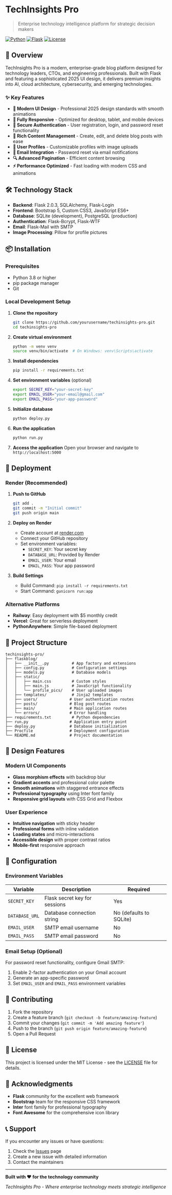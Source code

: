 # TechInsights Pro

> Enterprise technology intelligence platform for strategic decision makers

[![Python](https://img.shields.io/badge/Python-3.8+-blue.svg)](https://python.org)
[![Flask](https://img.shields.io/badge/Flask-2.0.3-green.svg)](https://flask.palletsprojects.com/)
[![License](https://img.shields.io/badge/License-MIT-yellow.svg)](LICENSE)

## 🚀 Overview

TechInsights Pro is a modern, enterprise-grade blog platform designed for technology leaders, CTOs, and engineering professionals. Built with Flask and featuring a sophisticated 2025 UI design, it delivers premium insights into AI, cloud architecture, cybersecurity, and emerging technologies.

### ✨ Key Features

- **🎨 Modern UI Design** - Professional 2025 design standards with smooth animations
- **📱 Fully Responsive** - Optimized for desktop, tablet, and mobile devices
- **🔐 Secure Authentication** - User registration, login, and password reset functionality
- **📝 Rich Content Management** - Create, edit, and delete blog posts with ease
- **👤 User Profiles** - Customizable profiles with image uploads
- **📧 Email Integration** - Password reset via email notifications
- **🔍 Advanced Pagination** - Efficient content browsing
- **⚡ Performance Optimized** - Fast loading with modern CSS and animations

## 🛠️ Technology Stack

- **Backend**: Flask 2.0.3, SQLAlchemy, Flask-Login
- **Frontend**: Bootstrap 5, Custom CSS3, JavaScript ES6+
- **Database**: SQLite (development), PostgreSQL (production)
- **Authentication**: Flask-Bcrypt, Flask-WTF
- **Email**: Flask-Mail with SMTP
- **Image Processing**: Pillow for profile pictures

## 📦 Installation

### Prerequisites

- Python 3.8 or higher
- pip package manager
- Git

### Local Development Setup

1. **Clone the repository**
   ```bash
   git clone https://github.com/yourusername/techinsights-pro.git
   cd techinsights-pro
   ```

2. **Create virtual environment**
   ```bash
   python -m venv venv
   source venv/bin/activate  # On Windows: venv\Scripts\activate
   ```

3. **Install dependencies**
   ```bash
   pip install -r requirements.txt
   ```

4. **Set environment variables** (optional)
   ```bash
   export SECRET_KEY="your-secret-key"
   export EMAIL_USER="your-email@gmail.com"
   export EMAIL_PASS="your-app-password"
   ```

5. **Initialize database**
   ```bash
   python deploy.py
   ```

6. **Run the application**
   ```bash
   python run.py
   ```

7. **Access the application**
   Open your browser and navigate to `http://localhost:5000`

## 🚀 Deployment

### Render (Recommended)

1. **Push to GitHub**
   ```bash
   git add .
   git commit -m "Initial commit"
   git push origin main
   ```

2. **Deploy on Render**
   - Create account at [render.com](https://render.com)
   - Connect your GitHub repository
   - Set environment variables:
     - `SECRET_KEY`: Your secret key
     - `DATABASE_URL`: Provided by Render
     - `EMAIL_USER`: Your email
     - `EMAIL_PASS`: Your app password

3. **Build Settings**
   - Build Command: `pip install -r requirements.txt`
   - Start Command: `gunicorn run:app`

### Alternative Platforms

- **Railway**: Easy deployment with $5 monthly credit
- **Vercel**: Great for serverless deployment
- **PythonAnywhere**: Simple file-based deployment

## 📁 Project Structure

```
techinsights-pro/
├── flaskblog/
│   ├── __init__.py          # App factory and extensions
│   ├── config.py            # Configuration settings
│   ├── models.py            # Database models
│   ├── static/
│   │   ├── main.css         # Custom styles
│   │   ├── main.js          # JavaScript functionality
│   │   └── profile_pics/    # User uploaded images
│   ├── templates/           # Jinja2 templates
│   ├── users/              # User authentication routes
│   ├── posts/              # Blog post routes
│   ├── main/               # Main application routes
│   └── errors/             # Error handling
├── requirements.txt         # Python dependencies
├── run.py                  # Application entry point
├── deploy.py               # Database initialization
├── Procfile                # Deployment configuration
└── README.md               # Project documentation
```

## 🎨 Design Features

### Modern UI Components
- **Glass morphism effects** with backdrop blur
- **Gradient accents** and professional color palette
- **Smooth animations** with staggered entrance effects
- **Professional typography** using Inter font family
- **Responsive grid layouts** with CSS Grid and Flexbox

### User Experience
- **Intuitive navigation** with sticky header
- **Professional forms** with inline validation
- **Loading states** and micro-interactions
- **Accessible design** with proper contrast ratios
- **Mobile-first** responsive approach

## 🔧 Configuration

### Environment Variables

| Variable | Description | Required |
|----------|-------------|----------|
| `SECRET_KEY` | Flask secret key for sessions | Yes |
| `DATABASE_URL` | Database connection string | No (defaults to SQLite) |
| `EMAIL_USER` | SMTP email username | No |
| `EMAIL_PASS` | SMTP email password | No |

### Email Setup (Optional)

For password reset functionality, configure Gmail SMTP:

1. Enable 2-factor authentication on your Gmail account
2. Generate an app-specific password
3. Set `EMAIL_USER` and `EMAIL_PASS` environment variables

## 🤝 Contributing

1. Fork the repository
2. Create a feature branch (`git checkout -b feature/amazing-feature`)
3. Commit your changes (`git commit -m 'Add amazing feature'`)
4. Push to the branch (`git push origin feature/amazing-feature`)
5. Open a Pull Request

## 📝 License

This project is licensed under the MIT License - see the [LICENSE](LICENSE) file for details.

## 🙏 Acknowledgments

- **Flask** community for the excellent web framework
- **Bootstrap** team for the responsive CSS framework
- **Inter** font family for professional typography
- **Font Awesome** for the comprehensive icon library

## 📞 Support

If you encounter any issues or have questions:

1. Check the [Issues](https://github.com/yourusername/techinsights-pro/issues) page
2. Create a new issue with detailed information
3. Contact the maintainers

---

**Built with ❤️ for the technology community**

*TechInsights Pro - Where enterprise technology meets strategic intelligence*